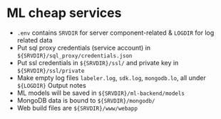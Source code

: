 # ML cheap services
- `.env` contains `SRVDIR` for server component-related & `LOGDIR` for log related data 
- Put sql proxy credentials (service account) in `${SRVDIR}/sql_proxy/credentials.json`
- Put ssl credentials in `${SRVDIR}/ssl/` and private key in `${SRVDIR}/ssl/private`
- Make empty log files `labeler.log`, `sdk.log`, `mongodb.lo`, all under `${LOGDIR}`
Output notes
- ML models will be saved in `${SRVDIR}/ml-backend/models`
- MongoDB data is bound to `${SRVDIR}/mongodb/`
- Web build files are `${SRVDIR}/www/webapp`
